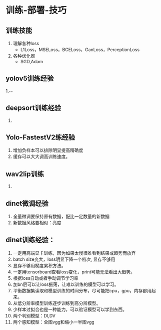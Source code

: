 # 训练-部署-技巧

## 训练技能
1. 理解各种loss
    - L1Loss，MSELoss，BCELoss，GanLoss，PerceptionLoss
2. 各种优化器
    - SGD,Adam

## yolov5训练经验
1.--

## deepsort训练经验
1. 

## Yolo-FastestV2练经验
1. 增加负样本可以排除明显提高精确度
2. 缓存可以大大调高训练速度。

## wav2lip训练
1.

## dinet微调经验
1. 全量微调要保持原有数据，配比一定数量的新数据
2. 新数据风格要相似：亮度

## dinet训练经验：
1. 一定用高端显卡训练，因为如果太慢很难看到结果或趋势而放弃
2. batch size变大，loss明显下降一个档次, 显存不够用
2. 显存不够用梯度累积方法。
2. 一定用tensorboard查看loss变化，print可能无法看出大趋势。
3. 根据loss自动或者手动调节学习率
4. 加bn层可以让loss振荡，让难以训练的模型可以学习。
5. 平衡数据集读取和模型训练的时间分布，尽可能把cpu，gpu，内存都用起来。
6. 从低分辨率模型训练逐步训练到高分辨模型。
7. 少样本过拟合也是一种能力，可以验证模型可以学到东西。
8. 两个判别模型：DI,DV
9. 两个感知模型：全图vgg和缩小一半图vgg